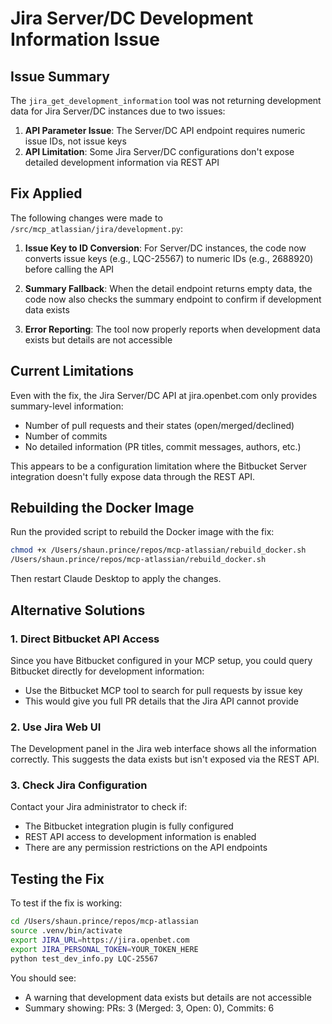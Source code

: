# Jira Server/DC Development Information Issue

## Issue Summary
The `jira_get_development_information` tool was not returning development data for Jira Server/DC instances due to two issues:

1. **API Parameter Issue**: The Server/DC API endpoint requires numeric issue IDs, not issue keys
2. **API Limitation**: Some Jira Server/DC configurations don't expose detailed development information via REST API

## Fix Applied
The following changes were made to `/src/mcp_atlassian/jira/development.py`:

1. **Issue Key to ID Conversion**: For Server/DC instances, the code now converts issue keys (e.g., LQC-25567) to numeric IDs (e.g., 2688920) before calling the API

2. **Summary Fallback**: When the detail endpoint returns empty data, the code now also checks the summary endpoint to confirm if development data exists

3. **Error Reporting**: The tool now properly reports when development data exists but details are not accessible

## Current Limitations
Even with the fix, the Jira Server/DC API at jira.openbet.com only provides summary-level information:
- Number of pull requests and their states (open/merged/declined)
- Number of commits
- No detailed information (PR titles, commit messages, authors, etc.)

This appears to be a configuration limitation where the Bitbucket Server integration doesn't fully expose data through the REST API.

## Rebuilding the Docker Image
Run the provided script to rebuild the Docker image with the fix:
```bash
chmod +x /Users/shaun.prince/repos/mcp-atlassian/rebuild_docker.sh
/Users/shaun.prince/repos/mcp-atlassian/rebuild_docker.sh
```

Then restart Claude Desktop to apply the changes.

## Alternative Solutions

### 1. Direct Bitbucket API Access
Since you have Bitbucket configured in your MCP setup, you could query Bitbucket directly for development information:
- Use the Bitbucket MCP tool to search for pull requests by issue key
- This would give you full PR details that the Jira API cannot provide

### 2. Use Jira Web UI
The Development panel in the Jira web interface shows all the information correctly. This suggests the data exists but isn't exposed via the REST API.

### 3. Check Jira Configuration
Contact your Jira administrator to check if:
- The Bitbucket integration plugin is fully configured
- REST API access to development information is enabled
- There are any permission restrictions on the API endpoints

## Testing the Fix
To test if the fix is working:
```bash
cd /Users/shaun.prince/repos/mcp-atlassian
source .venv/bin/activate
export JIRA_URL=https://jira.openbet.com
export JIRA_PERSONAL_TOKEN=YOUR_TOKEN_HERE
python test_dev_info.py LQC-25567
```

You should see:
- A warning that development data exists but details are not accessible
- Summary showing: PRs: 3 (Merged: 3, Open: 0), Commits: 6
